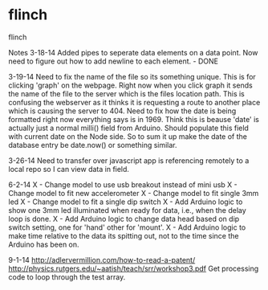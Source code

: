 flinch
======

flinch


Notes
3-18-14
Added pipes to seperate data elements on a data point. Now need to figure out how to add newline to each element. - DONE

3-19-14
Need to fix the name of the file so its something unique. This is for clicking 'graph' on the webpage.
Right now when you click graph it sends the name of the file to the server which is the files location path.
This is confusing the webserver as it thinks it is requesting a route to another place which is causing the
server to 404.
Need to fix how the date is being formatted right now everything says is in 1969. Think this is beause 'date'
is actually just a normal milli() field from Arduino. Should populate this field with current date on the Node
side. So to sum it up make the date of the database entry be date.now() or something similar.

3-26-14
Need to transfer over javascript app is referencing remotely to a local repo so I can view data in field.

6-2-14
X - Change model to use usb breakout instead of mini usb
X - Change model to fit new accelerometer
X - Change model to fit single 3mm led
X - Change model to fit a single dip switch
X - Add Arduino logic to show one 3mm led illuminated when ready for data, i.e., when the delay loop is done.
X - Add Arduino logic to change data head based on dip switch setting, one for 'hand' other for 'mount'.
X - Add Arduino logic to make time relative to the data its spitting out, not to the time since the Arduino has been on.

9-1-14
http://adlervermillion.com/how-to-read-a-patent/
http://physics.rutgers.edu/~aatish/teach/srr/workshop3.pdf
Get processing code to loop through the test array.
